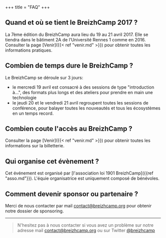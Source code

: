 +++
title = "FAQ"
+++

## Quand et où se tient le BreizhCamp 2017 ?

La 7ème édition du BreizhCamp aura lieu du 19 au 21 avril 2017. Elle se tiendra dans le bâtiment 2A de l’Université Rennes 1 comme en 2016. Consulter la page [Venir]({{< ref "venir.md" >}}) pour obtenir toutes les informations pratiques.

## Combien de temps dure le BreizhCamp ?

Le BreizhCamp se déroule sur 3 jours:

* le mercredi 19 avril est consacré à des sessions de type "introduction à...", des formats plus longs et des ateliers pour prendre en main une technologie
* le jeudi 20 et le vendredi 21 avril regroupent toutes les sessions de conférence, pour balayer toutes les nouveautés et tous les écosystèmes en un temps record.

## Combien coute l'accès au BreizhCamp ?

Consulter la page [Venir]({{< ref "venir.md" >}}) pour obtenir toutes les informations sur la billetterie.

## Qui organise cet évènement ?

Cet événement est organisé par [l'association loi 1901 BreizhCamp]({{ref "asso.md"}}). L'équie organisatrice est uniquement composé de bénévoles.

## Comment devenir sponsor ou partenaire ?

Merci de nous contacter par mail contact@breizhcamp.org pour obtenir notre dossier de sponsoring.

---

> N'hesitez pas à nous contacter si vous avez un problème sur notre adresse mail contact@breizhcamp.org ou sur Twitter [@breizhcamp](https://twitter.com/breizhcamp)
